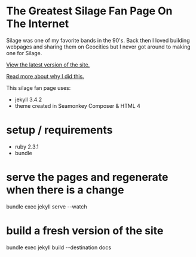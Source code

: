 # The Greatest Silage Fan Page On The Internet

Silage was one of my favorite bands in the 90's.  Back then I loved building webpages
and sharing them on Geocities but I never got around to making one for Silage.

[View the latest version of the site.](https://jdodson.github.io/silagefanpage/)

[Read more about why I did this.](https://medium.com/@jdodson/why-i-created-a-90s-fan-page-for-the-greatest-band-in-the-world-and-wrote-this-think-piece-about-e8b11d21becb)

This silage fan page uses:
* jekyll 3.4.2
* theme created in Seamonkey Composer & HTML 4

# setup / requirements

* ruby 2.3.1
* bundle

# serve the pages and regenerate when there is a change
bundle exec jekyll serve --watch

# build a fresh version of the site
bundle exec jekyll build --destination docs
